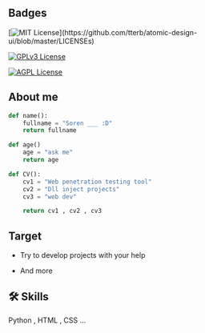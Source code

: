 
## Badges


[![MIT License](https://img.shields.io/apm/l/atomic-design-ui.svg?)](https://github.com/tterb/atomic-design-ui/blob/master/LICENSEs)

[![GPLv3 License](https://img.shields.io/badge/License-GPL%20v3-yellow.svg)](https://opensource.org/licenses/)

[![AGPL License](https://img.shields.io/badge/license-AGPL-blue.svg)](http://www.gnu.org/licenses/agpl-3.0)






## About me

```python
def name():
    fullname = "Soren ___ :D"
    return fullname

def age()
    age = "ask me"
    return age

def CV():
    cv1 = "Web penetration testing tool" 
    cv2 = "Dll inject projects"
    cv3 = "web dev"

    return cv1 , cv2 , cv3
```


## Target

- Try to develop projects with your help

- And more


## 🛠 Skills
Python
, HTML
, CSS
...


